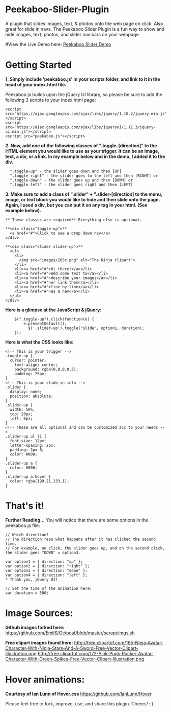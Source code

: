 # Peekaboo-Slider-Plugin
A plugin that slides images, text, & photos onto the web page on click.  Also great for slide in navs.
The Peekaboo Slider Plugin is a fun way to show and hide images, text, photos, and slider nav bars on your webpage. 

#View the Live Demo here:
[Peekaboo Slider Demo](http://www.tammykimkim.com/peekaboo)


# Getting Started 
**1. Simply include 'peekaboo.js' in your scripts folder, and link to it in the head of your index.html file.**

Peekaboo.js builds upon the jQuery UI library, so please be sure to add the following 3 scripts to your index.html page:

```
<script src="https://ajax.googleapis.com/ajax/libs/jquery/1.10.2/jquery.min.js"></script>
<script src="https://ajax.googleapis.com/ajax/libs/jqueryui/1.11.3/jquery-ui.min.js"></script>
<script src="peekaboo.js"></script>

```
**2. Now, add one of the following classes of ".toggle-[direction]" to the HTML element you would like to use as your trigger.  It can be an image, text, a div, or a link. In my example below and in the demo, I added it to the div.**
```
  ".toggle-up" - the slider goes down and then [UP]  
  ".toggle-right" - the slider goes to the left and then [RIGHT] or
  ".toggle-down" - the slider goes up and then [DOWN] or
  ".toggle-left" - the slider goes right and then [LEFT]
```
**3. Make sure to add a class of ".slider" + ".slider-[direction] to the menu, image, or text block you would like to hide and then slide onto the page.  Again, I used a div, but you can put it on any tag in your html. (See example below).**
  ```	
** These classes are required** Everything else is optional.

**<div class="toggle-up">**
    <a href="#">Click to see a drop down nav</a>
  </div>

**<div class="slider slider-up">**
    <ul>
      <li>
        <img src="images/165x.png" alt="The Ninja clipart">
      </li>
      <li><a href="#">Hi there!</a></li>
      <li><a href="#">Add some text to</a></li>
      <li><a href="#">describe your images</a></li>
      <li><a href="#">or link them</a></li>
      <li><a href="#">line by line</a></li>
      <li><a href="#">as a nav</a></li>
    </ul>
  </div>
```
**Here is a glimpse at the JavaScript & jQuery:**
```
    $(".toggle-up").click(function(e) { 
        e.preventDefault(); 
          $('.slider-up').toggle("slide", option1, duration);
    });
```

**Here is what the CSS looks like:**
```
<!-- This is your trigger -->
.toggle-up { 
  cursor: pointer;
	text-align: center;
	background: rgba(0,0,0,0.3);
	padding: 25px;
}
<!-- This is your slide-in info -->
.slider {  
  display: none;
  position: absolute;
}
.slider-up { 
  width: 50%;
  top: 20px;
  left: 0px;
}
<!-- These are all optional and can be customized acc to your needs -->
.slider-up ul li {
  font-size: 12px;
  letter-spacing: 2px;
  padding: 2px 0;
  color: #000;
}
.slider-up a {
  color: #000;
}
.slider-up a:hover { 
  color: rgba(199,21,133,1);
}
```
# That's it!

**Further Reading...**
You will notice that there are some options in the peekaboo.js file:
```
// Which direction?
// The direction reps what happens after it has clicked the second time.
// For example, on click, the slider goes up, and on the second click, the slider goes "DOWN" = option3.

var option1 = { direction: "up" };
var option2 = { direction: "right" };
var option3 = { direction: "down" };
var option4 = { direction: "left" };
* Thank you, jQuery UI!

// Set the time of the animation here:
var duration = 500;
```
# Image Sources:
**Github images forked here:**
https://github.com/EmilS/Octocat/blob/master/scrapeImgs.sh

**Free clipart images found here:**
http://free.clipartof.com/165-Ninja-Avatar-Character-With-Ninja-Stars-And-A-Sword-Free-Vector-Clipart-Illustration.png
http://free.clipartof.com/172-Pink-Punk-Rocker-Avatar-Character-With-Green-Spikes-Free-Vector-Clipart-Illustration.png

# Hover animations:
**Courtesy of Ian Lunn of Hover.css**
https://github.com/IanLunn/Hover

Please feel free to fork, improve, use, and share this plugin.
Cheers! : )
